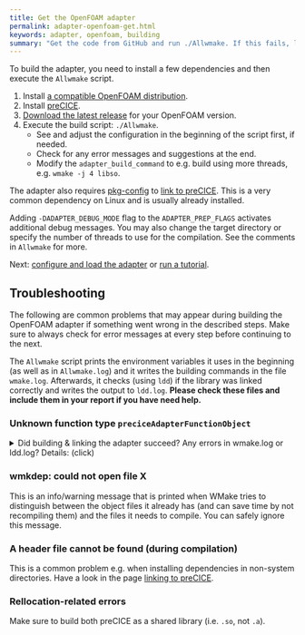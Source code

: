 ```yaml
---
title: Get the OpenFOAM adapter
permalink: adapter-openfoam-get.html
keywords: adapter, openfoam, building
summary: "Get the code from GitHub and run ./Allwmake. If this fails, look into wmake.log and ldd.log."
---
```


To build the adapter, you need to install a few dependencies and then execute the `Allwmake` script.

1. Install [a compatible OpenFOAM distribution](https://precice.org/adapter-openfoam-support.html).
2. Install [preCICE](https://precice.org/installation-overview.html).
3. [Download the latest release](https://github.com/precice/openfoam-adapter/releases/latest) for your OpenFOAM version.
4. Execute the build script: `./Allwmake`.
    * See and adjust the configuration in the beginning of the script first, if needed.
    * Check for any error messages and suggestions at the end.
    * Modify the `adapter_build_command` to e.g. build using more threads, e.g. `wmake -j 4 libso`.

The adapter also requires [pkg-config](https://linux.die.net/man/1/pkg-config) to [link to preCICE](https://precice.org/installation-linking.html). This is a very common dependency on Linux and is usually already installed.

Adding `-DADAPTER_DEBUG_MODE` flag to the `ADAPTER_PREP_FLAGS` activates additional debug messages. You may also change the target directory or specify the number of threads to use for the compilation. See the comments in `Allwmake` for more.

Next: [configure and load the adapter](https://precice.org/adapter-openfoam-config.html) or [run a tutorial](https://precice.org/tutorials.html).

## Troubleshooting

The following are common problems that may appear during building the OpenFOAM adapter if something went wrong in the described steps. Make sure to always check for error messages at every step before continuing to the next.

The `Allwmake` script prints the environment variables it uses in the beginning (as well as in `Allwmake.log`) and it writes the building commands in the file `wmake.log`. Afterwards, it checks (using `ldd`) if the library was linked correctly and writes the output to `ldd.log`. **Please check these files and include them in your report if you have need help.**

### Unknown function type `preciceAdapterFunctionObject`

<details markdown="1">
<summary>Did building & linking the adapter succeed? Any errors in wmake.log or ldd.log? Details: (click)</summary>

If in the beginning of the simulation you get the following warning:

```text
Starting time loop

 --> FOAM Warning :
     From function void* Foam::dlOpen(const Foam::fileName&, bool)
     in file POSIX.C at line 1604
     dlopen error : libprecice.so: cannot open shared object file: No such file or directory
 --> FOAM Warning :
     From function bool Foam::dlLibraryTable::open(const Foam::fileName&, bool)
     in file db/dynamicLibrary/dlLibraryTable/dlLibraryTable.C at line 105
     **could not load "libpreciceAdapterFunctionObject.so"**
 --> FOAM Warning :
     From function bool Foam::dlLibraryTable::open(const Foam::dictionary&, const Foam::word&, const TablePtr&) [with TablePtr = Foam::HashTable<Foam::autoPtr<Foam::functionObject> (*)(const Foam::word&, const Foam::Time&, const Foam::dictionary&), Foam::word, Foam:     :string::hash>*]
     in file lnInclude/dlLibraryTableTemplates.C at line 62
     Could not open library "libpreciceAdapterFunctionObject.so"

 --> FOAM Warning :
 Unknown function type preciceAdapterFunctionObject
```

then this probably means that something went wrong while building the OpenFOAM adapter. Check the files `wmake.log` (for building errors) and `ldd.log` (for runtime linking errors). Make sure that, when you run the simulation, you have the same OpenFOAM and any other required environment variables as when you built the adapter.

If everything during building has gone well, the adapter must be installed into your `$FOAM_USER_LIBBIN` directory. Check that it exists (`ls $FOAM_USER_LIBBIN`) and that `ldd $FOAM_USER_LIBBIN/libpreciceAdapterFunctionObject.so` does not return any errors.

Note that the simulation will continue without loading the adapter and there will be no coupling.
</details>

### wmkdep: could not open file X

This is an info/warning message that is printed when WMake tries to distinguish between the object files it already has (and can save time by not recompiling them) and the files it needs to compile. You can safely ignore this message.

### A header file cannot be found (during compilation)

This is a common problem e.g. when installing dependencies in non-system directories. Have a look in the page [linking to preCICE](https://precice.org/installation-linking.html).

### Rellocation-related errors

Make sure to build both preCICE as a shared library (i.e. `.so`, not `.a`).
